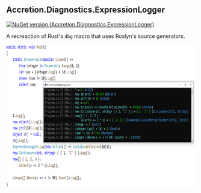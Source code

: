 ## Accretion.Diagnostics.ExpressionLogger

[![NuGet version (Accretion.Diagnostics.ExpressionLogger)](http://img.shields.io/nuget/v/Accretion.Diagnostics.ExpressionLogger.svg)](https://www.nuget.org/packages/Accretion.Diagnostics.ExpressionLogger/)

A recreaction of Rust's `dbg` macro that uses Roslyn's source generators.

<img src="/.github/Images/ExpressionLoggerDemo.png" width="832" height="382" />
